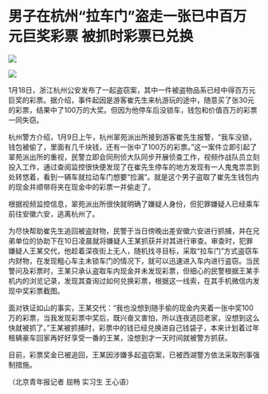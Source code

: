 # 男子在杭州“拉车门”盗走一张已中百万元巨奖彩票 被抓时彩票已兑换

![](https://inews.gtimg.com/newsapp_bt/0/15618038740/1000)

![](https://inews.gtimg.com/newsapp_bt/0/15618038741/1000)

1月18日，浙江杭州公安发布了一起盗窃案，其中一件被盗物品系已经中得百万元巨奖的彩票。据介绍，事件起因是游客崔先生来杭游玩的途中，随意买了张30元的彩票，结果中了100万的大奖。但因为他停车后没锁车，钱包和价值百万的彩票一同失窃。

杭州警方介绍，1月9日上午，杭州翠苑派出所接到游客崔先生报警，“我车没锁，钱包被偷了，里面有几千块钱，还有一张中了100万的彩票。”这一案件立即引起了翠苑派出所的重视，民警立即会同刑侦大队同步开展侦查工作，视频作战队员立刻投入工作，通过查阅监控很快便发现了在崔先生停车的地方发现有一人鬼鬼祟祟到处转悠着，看到一辆车就拉动车门想要“捡漏”。就是这个男子盗取了崔先生钱包内的现金并顺带将夹在现金中的彩票一并偷走了。

根据视频监控信息，翠苑派出所很快就明确了嫌疑人身份，但犯罪嫌疑人已经乘车前往安徽六安，逃离杭州了。

为尽快帮助崔先生追回被盗财物，民警于当日傍晚出差安徽六安进行抓捕，并在兄弟单位的协助下在10日凌晨就将嫌疑人王某抓获并对其进行审查。审查时，犯罪嫌疑人王某交代，他趁着深夜街上无人，随机找寻目标，采取“拉车门”方式盗窃车内财物，在发现粗心车主未锁车门的情况下，就可以迅速进入车内进行盗窃。当民警问及彩票时，王某只承认盗取车内现金并未发现彩票，但细心的民警根据王某手机内的浏览记录，发现其查询过如何兑换彩票，根据这一线索，在其手机微信内发现中奖彩票截图。

面对铁证如山的事实，王某交代：“我也没想到随手偷的现金内夹着一张中奖100万的彩票，当我发现彩票中奖后，既兴奋又害怕，所以连夜逃回老家，没想到这么快就被抓了。”王某被抓捕时，彩票中的钱已经兑换进自己钱袋子，本来计划着过年租辆豪车回家再好好享受一番的王某，没想到才一天时间就被警方抓获。

目前，彩票奖金已被追回，王某因涉嫌多起盗窃案，已被西湖警方依法采取刑事强制措施。

（北京青年报记者 屈畅 实习生 王心语）

